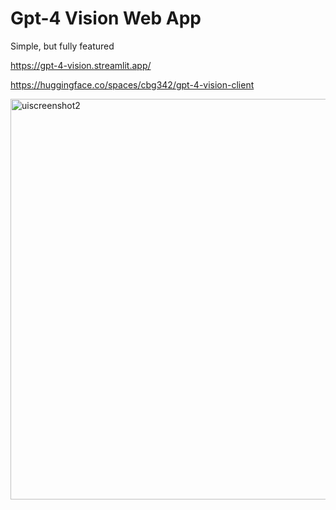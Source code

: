 # Gpt-4 Vision Web App
Simple, but fully featured


https://gpt-4-vision.streamlit.app/


https://huggingface.co/spaces/cbg342/gpt-4-vision-client


<img width="641" alt="uiscreenshot2" src="https://github.com/d3n7/gpt-4-vision-app/assets/29033313/5fed52aa-6aa8-419b-af05-bf67a1ab37cd">
